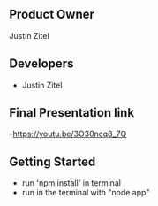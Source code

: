 ## Product Owner
Justin Zitel


## Developers
- Justin Zitel

## Final Presentation link
-https://youtu.be/3O30ncq8_7Q

## Getting Started
- run 'npm install' in terminal
- run in the terminal with "node app"


